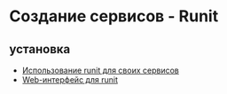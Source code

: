 # Создание сервисов - Runit

## установка

- [Использование runit для своих сервисов](https://habrahabr.ru/post/83775/)
- [Web-интерфейс для runit](https://habrahabr.ru/post/84627/)
